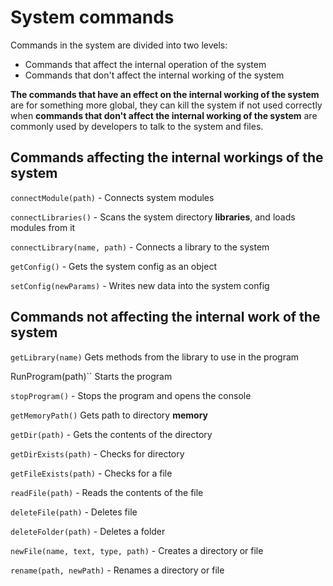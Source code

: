 # System commands

Commands in the system are divided into two levels: 
* Commands that affect the internal operation of the system
* Commands that don't affect the internal working of the system

**The commands that have an effect on the internal working of the system** are for something more global, they can kill the system if not used correctly when **commands that don't affect the internal working of the system** are commonly used by developers to talk to the system and files.

## Commands affecting the internal workings of the system

``connectModule(path)`` - Connects system modules

``connectLibraries()`` - Scans the system directory **libraries**, and loads modules from it

``connectLibrary(name, path)`` - Connects a library to the system

``getConfig()`` - Gets the system config as an object

``setConfig(newParams)`` - Writes new data into the system config

## Commands not affecting the internal work of the system

``getLibrary(name)`` Gets methods from the library to use in the program

RunProgram(path)`` Starts the program

``stopProgram()`` - Stops the program and opens the console

``getMemoryPath()`` Gets path to directory **memory**

``getDir(path)`` - Gets the contents of the directory

``getDirExists(path)`` - Checks for directory

``getFileExists(path)`` - Checks for a file

``readFile(path)`` - Reads the contents of the file

``deleteFile(path)`` - Deletes file

``deleteFolder(path)`` - Deletes a folder

``newFile(name, text, type, path)`` - Creates a directory or file

``rename(path, newPath)`` - Renames a directory or file